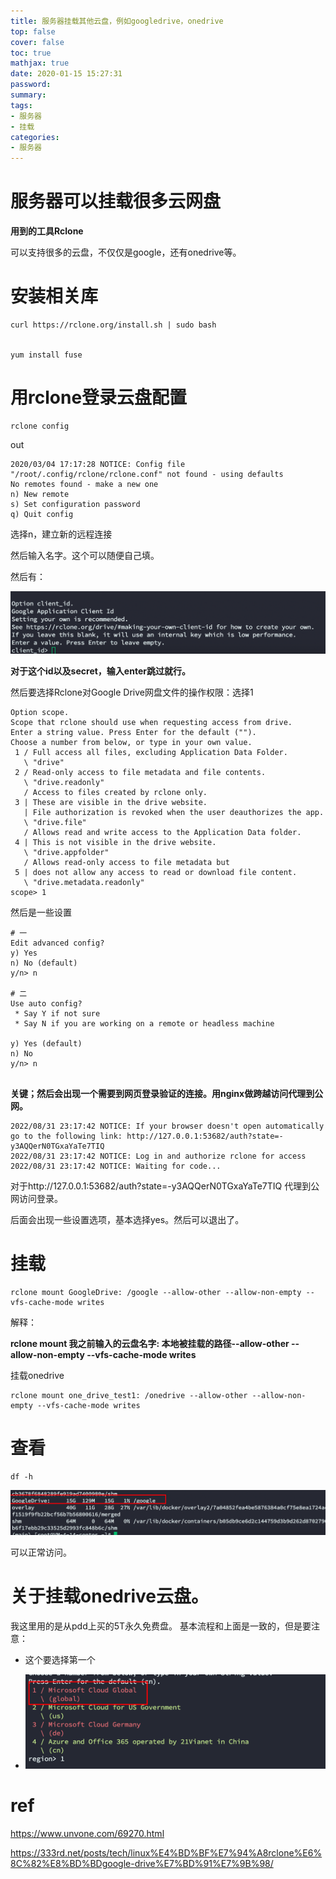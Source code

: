 ```yaml
---
title: 服务器挂载其他云盘，例如googledrive，onedrive
top: false
cover: false
toc: true
mathjax: true
date: 2020-01-15 15:27:31
password:
summary:
tags:
- 服务器
- 挂载
categories:
- 服务器
---
```

# 服务器可以挂载很多云网盘

**用到的工具Rclone**

可以支持很多的云盘，不仅仅是google，还有onedrive等。



# 安装相关库

```
curl https://rclone.org/install.sh | sudo bash


yum install fuse
```



# 用rclone登录云盘配置

```
rclone config
```

out

```
2020/03/04 17:17:28 NOTICE: Config file "/root/.config/rclone/rclone.conf" not found - using defaults
No remotes found - make a new one
n) New remote
s) Set configuration password
q) Quit config
```

选择n，建立新的远程连接

然后输入名字。这个可以随便自己填。

然后有：

![image-20220831231450455](https://raw.githubusercontent.com/kengerlwl/kengerlwl.github.io/master/image/ddc552e2fb60427a31c6b3d28ba21944/69b94b1ad4cfc3d4acb3f2f4f190bf2a.png)

**对于这个id以及secret，输入enter跳过就行。**



然后要选择Rclone对Google Drive网盘文件的操作权限：选择1

```
Option scope.
Scope that rclone should use when requesting access from drive.
Enter a string value. Press Enter for the default ("").
Choose a number from below, or type in your own value.
 1 / Full access all files, excluding Application Data Folder.
   \ "drive"
 2 / Read-only access to file metadata and file contents.
   \ "drive.readonly"
   / Access to files created by rclone only.
 3 | These are visible in the drive website.
   | File authorization is revoked when the user deauthorizes the app.
   \ "drive.file"
   / Allows read and write access to the Application Data folder.
 4 | This is not visible in the drive website.
   \ "drive.appfolder"
   / Allows read-only access to file metadata but
 5 | does not allow any access to read or download file content.
   \ "drive.metadata.readonly"
scope> 1

```

然后是一些设置

```
# 一
Edit advanced config?
y) Yes
n) No (default)
y/n> n

# 二
Use auto config?
 * Say Y if not sure
 * Say N if you are working on a remote or headless machine

y) Yes (default)
n) No
y/n> n


```



**关键；然后会出现一个需要到网页登录验证的连接。用nginx做跨越访问代理到公网。**

```
2022/08/31 23:17:42 NOTICE: If your browser doesn't open automatically go to the following link: http://127.0.0.1:53682/auth?state=-y3AQQerN0TGxaYaTe7TIQ
2022/08/31 23:17:42 NOTICE: Log in and authorize rclone for access
2022/08/31 23:17:42 NOTICE: Waiting for code...
```

对于http://127.0.0.1:53682/auth?state=-y3AQQerN0TGxaYaTe7TIQ 代理到公网访问登录。



后面会出现一些设置选项，基本选择yes。然后可以退出了。



# 挂载

```
rclone mount GoogleDrive: /google --allow-other --allow-non-empty --vfs-cache-mode writes
```

解释：

**rclone mount 我之前输入的云盘名字: 本地被挂载的路径--allow-other --allow-non-empty --vfs-cache-mode writes**



挂载onedrive

```
rclone mount one_drive_test1: /onedrive --allow-other --allow-non-empty --vfs-cache-mode writes
```





# 查看

```
df -h
```

![image-20220831232119105](https://raw.githubusercontent.com/kengerlwl/kengerlwl.github.io/master/image/ddc552e2fb60427a31c6b3d28ba21944/750110b64a59b0a23bc6cf808c7f6e1a.png)



可以正常访问。





# 关于挂载onedrive云盘。

我这里用的是从pdd上买的5T永久免费盘。
基本流程和上面是一致的，但是要注意：
- 这个要选择第一个

- ![image-20220917175707801](https://raw.githubusercontent.com/kengerlwl/kengerlwl.github.io/master/image/ddc552e2fb60427a31c6b3d28ba21944/4efac40a129a35d631dd81cb33b5acb3.png)

  



# ref

https://www.unvone.com/69270.html

https://333rd.net/posts/tech/linux%E4%BD%BF%E7%94%A8rclone%E6%8C%82%E8%BD%BDgoogle-drive%E7%BD%91%E7%9B%98/